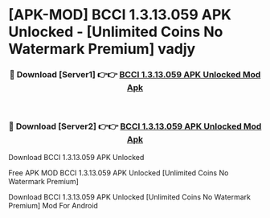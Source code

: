 # [APK-MOD] BCCI 1.3.13.059 APK Unlocked - [Unlimited Coins No Watermark Premium] vadjy



<div align="center">
<h3>🔴 Download [Server1] 👉👉 <a href="https://momento.my/?title=BCCI_1.3.13.059_APK_Unlocked">BCCI 1.3.13.059 APK Unlocked Mod Apk</a></h3><br>

<h3>🔴 Download [Server2] 👉👉 <a href="https://momento.my/?title=BCCI_1.3.13.059_APK_Unlocked">BCCI 1.3.13.059 APK Unlocked Mod Apk</a></h3>
</div>



Download BCCI 1.3.13.059 APK Unlocked 

Free APK MOD BCCI 1.3.13.059 APK Unlocked [Unlimited Coins No Watermark Premium]

Download BCCI 1.3.13.059 APK Unlocked [Unlimited Coins No Watermark Premium] Mod For Android
